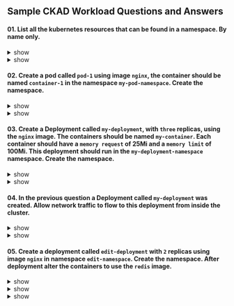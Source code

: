 ## Sample CKAD Workload Questions and Answers

#### 01. List all the kubernetes resources that can be found in a namespace. By name only.

<details><summary>show</summary>
<p>

[Not All Objects are in a Namespace](https://kubernetes.io/docs/concepts/overview/working-with-objects/namespaces/#not-all-objects-are-in-a-namespace)

```bash
kubectl api-resources --namespaced=true   

NAME                               SHORTNAMES                           APIVERSION                                  NAMESPACED   KIND
bindings                                                                v1                                          true         Binding
configmaps                         cm                                   v1                                          true         ConfigMap
endpoints                          ep                                   v1                                          true         Endpoints
...

# Do not need the additional supplied columns.

```

</p>
</details>

<details><summary>show</summary>
<p>

```bash
kubectl api-resources --namespaced=true -o name

bindings
configmaps
endpoints
events
...
```

</p>
</details>

#### 02. Create a pod called `pod-1` using image `nginx`, the container should be named `container-1` in the namespace `my-pod-namespace`. Create the namespace.

<details><summary>show</summary>
<p>

```bash
# Create the namespace
kubectl create namespace my-pod-namespace
```

```bash
# Switch context into the namespace so that all subsequent commands execute inside that namespace.
kubectl config set-context --current --namespace=my-pod-namespace
```

```bash
# Run the help flag to get examples
kubectl run -h

Examples:

# Start a nginx pod

kubectl run nginx --image=nginx

# Start a hazelcast pod and let the container expose port 5701

kubectl run hazelcast --image=hazelcast/hazelcast --port=5701

# Start a hazelcast pod and set environment variables "DNS_DOMAIN=cluster" and "POD_NAMESPACE=default" in the

container
kubectl run hazelcast --image=hazelcast/hazelcast --env="DNS_DOMAIN=cluster" --env="POD_NAMESPACE=default"

# Start a hazelcast pod and set labels "app=hazelcast" and "env=prod" in the container

kubectl run hazelcast --image=hazelcast/hazelcast --labels="app=hazelcast,env=prod"

# Dry run; print the corresponding API objects without creating them

kubectl run nginx --image=nginx --dry-run=client

# Start a nginx pod, but overload the spec with a partial set of values parsed from JSON

kubectl run nginx --image=nginx --overrides='{ "apiVersion": "v1", "spec": { ... } }'

# Start a busybox pod and keep it in the foreground, don't restart it if it exits

kubectl run -i -t busybox --image=busybox --restart=Never

# Start the nginx pod using the default command, but use custom arguments (arg1 .. argN) for that command

kubectl run nginx --image=nginx -- <arg1> <arg2> ... <argN>

# Start the nginx pod using a different command and custom arguments

kubectl run nginx --image=nginx --command -- <cmd> <arg1> ... <argN>
```

</p>
</details>

<details><summary>show</summary>
<p>

```bash
# Using the best example that matches the question
# --dry-run=client -o yaml from Kubernetes.io..Cheat Sheet
kubectl run pod-1 --image=nginx --dry-run=client -o yaml > q2.yml
```

```bash
# Edit the YAML file to make required changes
# Use the Question number in case you want to return to the question for reference or for review
vi q2.yml
```

```bash
apiVersion: v1
kind: Pod
metadata:
  creationTimestamp: null
  labels:
    run: pod-1
  name: pod-1
spec:
  containers:
  - image: nginx
    name: container-1 # Change from pod-1 to container-1
    resources: {}
  dnsPolicy: ClusterFirst
  restartPolicy: Always
status: {}

```

```bash
# Apply the YAML file to the Kubernetes API server
kubectl apply -f q2.yml
```

```bash
# Quick verification that the pod was created and is working
kubectl get all
```

</p>
</details>

#### 03. Create a Deployment called `my-deployment`, with `three` replicas, using the `nginx` image. The containers should be named `my-container`. Each container should have a `memory request` of 25Mi and a `memory limit` of 100Mi. This deployment should run in the `my-deployment-namespace` namespace. Create the namespace.

<details><summary>show</summary>
<p>

```bash
# Create the namespace
kubectl create namespace my-deployment-namespace
```

```bash
# Switch context into the namespace so that all subsequent commands execute inside that namespace.
kubectl config set-context --current --namespace=my-deployment-namespace
```

```bash
# Run the help flag to get examples
kubectl create deployment -h
kubectl create deploy -h

Examples:
  # Create a deployment named my-dep that runs the busybox image
  kubectl create deployment my-dep --image=busybox

  # Create a deployment with a command
  kubectl create deployment my-dep --image=busybox -- date

  # Create a deployment named my-dep that runs the nginx image with 3 replicas
  kubectl create deployment my-dep --image=nginx --replicas=3

  # Create a deployment named my-dep that runs the busybox image and expose port 5701
  kubectl create deployment my-dep --image=busybox --port=5701
```

</p>
</details>

<details><summary>show</summary>
<p>

```bash
# Using the best example that matches the question
kubectl create deployment my-deployment --image=nginx --replicas=3 -n my-namespace --dry-run=client -o yaml > q3.yml
```

```bash
# Edit the YAML file to make required changes
vi q3.yml
```

[Meaning of memory](https://kubernetes.io/docs/concepts/configuration/manage-resources-containers/#meaning-of-memory)

```bash
apiVersion: apps/v1
kind: Deployment
metadata:
  creationTimestamp: null
  labels:
    app: my-deployment
  name: my-deployment
spec:
  replicas: 3
  selector:
    matchLabels:
      app: my-deployment
  strategy: {}
  template:
    metadata:
      creationTimestamp: null
      labels:
        app: my-deployment
    spec:
      containers:
      - image: nginx
        name: my-container  # Change from nginx to my container
        resources:                     
          requests:
            memory: "25Mi"
          limits:
            memory: "100Mi"
        resources: {}
status: {}
```

```bash
# Apply the YAML file to the Kubernetes API server
kubectl apply -f q3.yml
```

```bash
# Quick verification that the deployment was created and is working
kubectl get all

NAME                               READY   STATUS    RESTARTS   AGE
pod/my-deployment-67fc8546-9b4bm   1/1     Running   0          16m
pod/my-deployment-67fc8546-mjw24   1/1     Running   0          16m
pod/my-deployment-67fc8546-tp5bk   1/1     Running   0          16m

NAME                            READY   UP-TO-DATE   AVAILABLE   AGE
deployment.apps/my-deployment   3/3     3            3           16m

NAME                                     DESIRED   CURRENT   READY   AGE
replicaset.apps/my-deployment-67fc8546   3         3         3       16m
```

 </p>
</details>

#### 04. In the previous question a Deployment called `my-deployment` was created. Allow network traffic to flow to this deployment from inside the cluster.

<details><summary>show</summary>
<p>

```bash
# Run the help flag to get examples
kubectl expose -h

Examples:
  # Create a service for a replicated nginx, which serves on port 80 and connects to the containers on port 8000
  kubectl expose rc nginx --port=80 --target-port=8000

  # Create a service for a replication controller identified by type and name specified in "nginx-controller.yaml",
which serves on port 80 and connects to the containers on port 8000
  kubectl expose -f nginx-controller.yaml --port=80 --target-port=8000

  # Create a service for a pod valid-pod, which serves on port 444 with the name "frontend"
  kubectl expose pod valid-pod --port=444 --name=frontend

  # Create a second service based on the above service, exposing the container port 8443 as port 443 with the name
"nginx-https"
  kubectl expose service nginx --port=443 --target-port=8443 --name=nginx-https

  # Create a service for a replicated streaming application on port 4100 balancing UDP traffic and named 'video-stream'.
  kubectl expose rc streamer --port=4100 --protocol=UDP --name=video-stream

  # Create a service for a replicated nginx using replica set, which serves on port 80 and connects to the containers on
port 8000
  kubectl expose rs nginx --port=80 --target-port=8000

  # Create a service for an nginx deployment, which serves on port 80 and connects to the containers on port 8000
  kubectl expose deployment nginx --port=80 --target-port=8000

```

</p>
</details>

<details><summary>show</summary>
<p>

```bash
# Using the best example that matches the question
kubectl expose deployment my-deployment --port=80 --target-port=80
```

Watch out for the statement from inside the Cluster so this is of type: ClusterIP

- --type='': Type for this service: ClusterIP, NodePort, LoadBalancer, or ExternalName. Default is 'ClusterIP'.

```bash
# Check that the Service was created
kubectl get service

NAME            TYPE        CLUSTER-IP     EXTERNAL-IP   PORT(S)   AGE
my-deployment   ClusterIP   10.245.79.74   <none>        80/TCP    103s
```

```bash
# A quicker check is to see if the Pod Endpoints are being load balanced
kubectl get endpoints

NAME            ENDPOINTS                                         AGE
my-deployment   10.244.0.250:80,10.244.1.132:80,10.244.1.246:80   5m20s
# The three replicas internal endpoints are registered
```

</p>
</details>

#### 05. Create a deployment called `edit-deployment` with `2` replicas using image `nginx` in namespace `edit-namespace`. Create the namespace. After deployment alter the containers to use the `redis` image.

<details><summary>show</summary>
<p>

```bash
kubectl create namespace edit-namespace
kubectl create deployment --image=nginx --replicas=2 -n edit-namespace
kubectl config set-context --current --namespace=edit-namespace
```

</p>
</details>

<details><summary>show</summary>
<p>

```bash
kubectl edit -h
```

</p>
</details>

<details><summary>show</summary>
<p>

#### Clean Up 

```bash
kubectl delete ns my-pod-namespace 
kubectl delete ns my-deployment
kubectl delete ns edit-namespace
```

*End of Section*